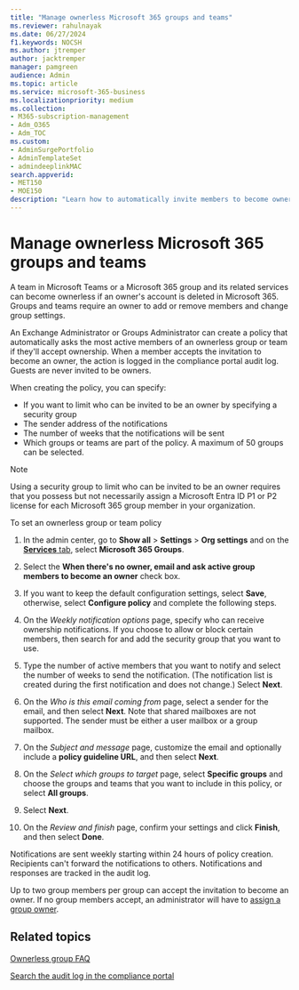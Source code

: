 ```yaml
---
title: "Manage ownerless Microsoft 365 groups and teams"
ms.reviewer: rahulnayak
ms.date: 06/27/2024
f1.keywords: NOCSH
ms.author: jtremper
author: jacktremper
manager: pamgreen
audience: Admin
ms.topic: article
ms.service: microsoft-365-business
ms.localizationpriority: medium
ms.collection: 
- M365-subscription-management 
- Adm_O365
- Adm_TOC
ms.custom: 
- AdminSurgePortfolio
- AdminTemplateSet
- admindeeplinkMAC
search.appverid:
- MET150
- MOE150
description: "Learn how to automatically invite members to become owners in an ownerless Microsoft 365 group or a team in Microsoft Teams."
---
```


# Manage ownerless Microsoft 365 groups and teams

A team in Microsoft Teams or a Microsoft 365 group and its related services can become ownerless if an owner's account is deleted in Microsoft 365. Groups and teams require an owner to add or remove members and change group settings.

An Exchange Administrator or Groups Administrator can create a policy that automatically asks the most active members of an ownerless group or team if they'll accept ownership. When a member accepts the invitation to become an owner, the action is logged in the compliance portal audit log. Guests are never invited to be owners.

When creating the policy, you can specify:
- If you want to limit who can be invited to be an owner by specifying a security group
- The sender address of the notifications
- The number of weeks that the notifications will be sent
- Which groups or teams are part of the policy. A maximum of 50 groups can be selected.

> [!Note]
> Using a security group to limit who can be invited to be an owner requires that you possess but not necessarily assign a Microsoft Entra ID P1 or P2 license for each Microsoft 365 group member in your organization.

To set an ownerless group or team policy

1. In the admin center, go to **Show all** \> **Settings** \> **Org settings** and on the <a href="https://go.microsoft.com/fwlink/p/?linkid=2053743" target="_blank">**Services** tab</a>, select **Microsoft 365 Groups**.

1. Select the **When there's no owner, email and ask active group members to become an owner** check box.

1. If you want to keep the default configuration settings, select **Save**, otherwise, select **Configure policy** and complete the following steps.

1. On the *Weekly notification options* page, specify who can receive ownership notifications. If you choose to allow or block certain members, then search for and add the security group that you want to use.

1. Type the number of active members that you want to notify and select the number of weeks to send the notification. (The notification list is created during the first notification and does not change.) Select **Next**.

1. On the *Who is this email coming from* page, select a sender for the email, and then select **Next**. Note that shared mailboxes are not supported. The sender must be either a user mailbox or a group mailbox.

1. On the *Subject and message* page, customize the email and optionally include a **policy guideline URL**, and then select **Next**.

1. On the *Select which groups to target* page, select **Specific groups** and choose the groups and teams that you want to include in this policy, or select **All groups**.

1. Select **Next**.

1. On the *Review and finish* page, confirm your settings and click **Finish**, and then select **Done**.

Notifications are sent weekly starting within 24 hours of policy creation. Recipients can't forward the notifications to others. Notifications and responses are tracked in the audit log.

Up to two group members per group can accept the invitation to become an owner. If no group members accept, an administrator will have to [assign a group owner](/admin/create-groups/add-or-remove-members-from-groups).

## Related topics

[Ownerless group FAQ](/exchange/troubleshoot/groups-and-distribution-lists/ownerless-group-policy)

[Search the audit log in the compliance portal](/microsoft-365/compliance/search-the-audit-log-in-security-and-compliance)
